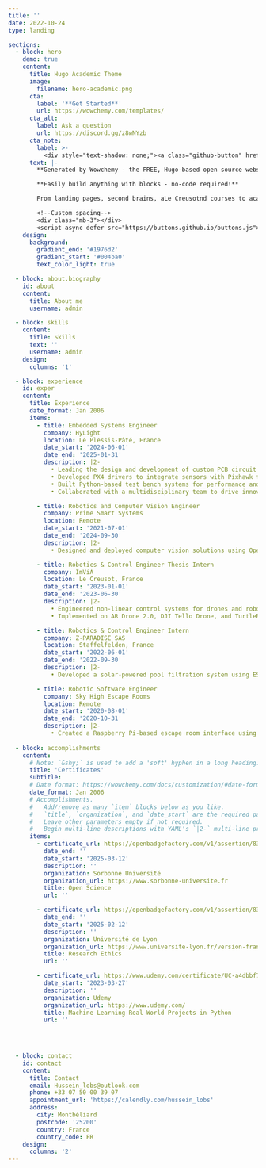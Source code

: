 ```yaml
---
title: ''
date: 2022-10-24
type: landing

sections:
  - block: hero
    demo: true
    content:
      title: Hugo Academic Theme
      image:
        filename: hero-academic.png
      cta:
        label: '**Get Started**'
        url: https://wowchemy.com/templates/
      cta_alt:
        label: Ask a question
        url: https://discord.gg/z8wNYzb
      cta_note:
        label: >-
          <div style="text-shadow: none;"><a class="github-button" href="https://github.com/wowchemy/wowchemy-hugo-themes" data-icon="octicon-star" data-size="large" data-show-count="true" aria-label="Star">Star Wowchemy Website Builder</a></div><div style="text-shadow: none;"><a class="github-button" href="https://github.com/wowchemy/starter-hugo-academic" data-icon="octicon-star" data-size="large" data-show-count="true" aria-label="Star">Star the Academic template</a></div>
      text: |-
        **Generated by Wowchemy - the FREE, Hugo-based open source website builder trusted by 500,000+ sites.**

        **Easily build anything with blocks - no-code required!**

        From landing pages, second brains, aLe Creusotnd courses to academic resumés, conferences, and tech blogs.

        <!--Custom spacing-->
        <div class="mb-3"></div>
        <script async defer src="https://buttons.github.io/buttons.js"></script>
    design:
      background:
        gradient_end: '#1976d2'
        gradient_start: '#004ba0'
        text_color_light: true

  - block: about.biography
    id: about
    content:
      title: About me
      username: admin

  - block: skills
    content:
      title: Skills
      text: ''
      username: admin
    design:
      columns: '1'

  - block: experience
    id: exper
    content:
      title: Experience
      date_format: Jan 2006
      items:
        - title: Embedded Systems Engineer
          company: HyLight
          location: Le Plessis‑Pâté, France
          date_start: '2024-06-01'
          date_end: '2025-01-31'
          description: |2-
            • Leading the design and development of custom PCB circuit boards tailored for hydrogen airships.
            • Developed PX4 drivers to integrate sensors with Pixhawk for aerial inspection systems.
            • Built Python-based test bench systems for performance and integration testing.
            • Collaborated with a multidisciplinary team to drive innovations in aerial inspection technology.

        - title: Robotics and Computer Vision Engineer
          company: Prime Smart Systems
          location: Remote
          date_start: '2021-07-01'
          date_end: '2024-09-30'
          description: |2-
            • Designed and deployed computer vision solutions using OpenCV and Python for industrial automation.

        - title: Robotics & Control Engineer Thesis Intern
          company: ImViA
          location: Le Creusot, France
          date_start: '2023-01-01'
          date_end: '2023-06-30'
          description: |2-
            • Engineered non-linear control systems for drones and robots with vision-based autonomy.
            • Implemented on AR Drone 2.0, DJI Tello Drone, and TurtleBot3 platforms.

        - title: Robotics & Control Engineer Intern
          company: Z‑PARADISE SAS
          location: Staffelfelden, France
          date_start: '2022-06-01'
          date_end: '2022-09-30'
          description: |2-
            • Developed a solar-powered pool filtration system using ESP32 and Z‑wave communication protocol.

        - title: Robotic Software Engineer
          company: Sky High Escape Rooms
          location: Remote
          date_start: '2020-08-01'
          date_end: '2020-10-31'
          description: |2-
            • Created a Raspberry Pi-based escape room interface using Node‑RED and Python for multi-sensory interaction.  
        
  - block: accomplishments
    content:
      # Note: `&shy;` is used to add a 'soft' hyphen in a long heading.
      title: 'Certificates'
      subtitle:
      # Date format: https://wowchemy.com/docs/customization/#date-format
      date_format: Jan 2006
      # Accomplishments.
      #   Add/remove as many `item` blocks below as you like.
      #   `title`, `organization`, and `date_start` are the required parameters.
      #   Leave other parameters empty if not required.
      #   Begin multi-line descriptions with YAML's `|2-` multi-line prefix.
      items:
        - certificate_url: https://openbadgefactory.com/v1/assertion/832c1294a05ae5feb2fc5d03f66b3bf2a17b548a
          date_end: ''
          date_start: '2025-03-12'
          description: ''
          organization: Sorbonne Université
          organization_url: https://www.sorbonne-universite.fr
          title: Open Science
          url: ''

        - certificate_url: https://openbadgefactory.com/v1/assertion/832c1294a05ae5feb2fc5d03f66b3bf2a17b548a
          date_end: ''
          date_start: '2025-02-12'
          description: ''
          organization: Université de Lyon
          organization_url: https://www.universite-lyon.fr/version-francaise/
          title: Research Ethics
          url: ''

        - certificate_url: https://www.udemy.com/certificate/UC-a4dbbf75-68d4-4fe4-a15b-70ee59b4550f
          date_start: '2023-03-27'
          description: ''
          organization: Udemy
          organization_url: https://www.udemy.com/
          title: Machine Learning Real World Projects in Python
          url: ''

        
            

  - block: contact
    id: contact
    content:
      title: Contact
      email: Hussein_lobs@outlook.com
      phone: +33 07 50 00 39 07
      appointment_url: 'https://calendly.com/hussein_lobs'
      address:
        city: Montbéliard
        postcode: '25200'
        country: France
        country_code: FR
    design:
      columns: '2'
---
```

